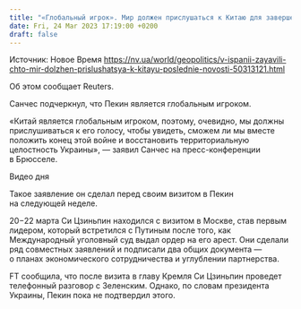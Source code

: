 ```yaml
---
title: "«Глобальный игрок». Мир должен прислушаться к Китаю для завершения войны РФ против Украины — премьер Испании"
date: Fri, 24 Mar 2023 17:19:00 +0200
draft: false
---
```

Источник: Новое Время https://nv.ua/world/geopolitics/v-ispanii-zayavili-chto-mir-dolzhen-prislushatsya-k-kitayu-poslednie-novosti-50313121.html


 Об этом сообщает Reuters.

Санчес подчеркнул, что Пекин является глобальным игроком.

«Китай является глобальным игроком, поэтому, очевидно, мы должны прислушиваться к его голосу, чтобы увидеть, сможем ли мы вместе положить конец этой войне и восстановить территориальную целостность Украины», — заявил Санчес на пресс-конференции в Брюсселе.

  Видео дня   

Такое заявление он сделал перед своим визитом в Пекин на следующей неделе.

20−22 марта Си Цзиньпин находился с визитом в Москве, став первым лидером, который встретился с Путиным после того, как Международный уголовный суд выдал ордер на его арест. Они сделали ряд совместных заявлений и подписали два общих документа — о планах экономического сотрудничества и углублении партнерства.

FT сообщила, что после визита в главу Кремля Си Цзиньпин проведет телефонный разговор с Зеленским. Однако, по словам президента Украины, Пекин пока не подтвердил этого.
